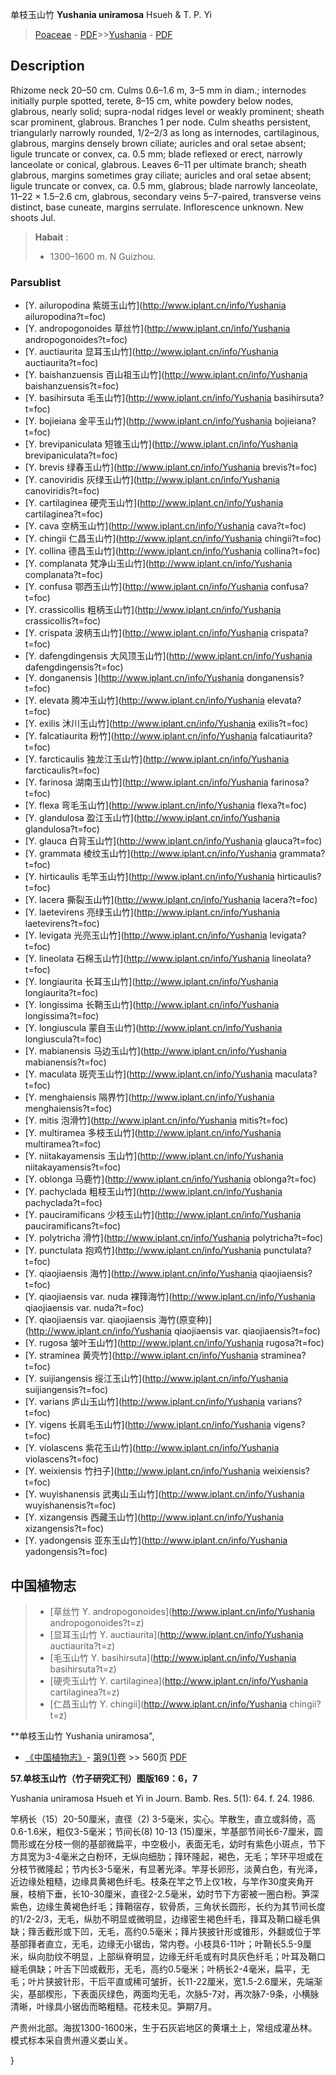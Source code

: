 单枝玉山竹 **Yushania uniramosa** Hsueh & T. P. Yi

> [Poaceae](http://www.iplant.cn/info/Poaceae?t=foc) - [PDF](http://www.iplant.cn/foc/pdf/Poaceae.pdf)>>[Yushania](http://www.iplant.cn/info/Yushania?t=foc) - [PDF](http://www.iplant.cn/foc/pdf/Yushania.pdf)

## Description

Rhizome neck 20–50 cm. Culms 0.6–1.6 m, 3–5 mm in diam.; internodes initially purple spotted, terete, 8–15 cm, white powdery below nodes, glabrous, nearly solid; supra-nodal ridges level or weakly prominent; sheath scar prominent, glabrous. Branches 1 per node. Culm sheaths persistent, triangularly narrowly rounded, 1/2–2/3 as long as internodes, cartilaginous, glabrous, margins densely brown ciliate; auricles and oral setae absent; ligule truncate or convex, ca. 0.5 mm; blade reflexed or erect, narrowly lanceolate or conical, glabrous. Leaves 6–11 per ultimate branch; sheath glabrous, margins sometimes gray ciliate; auricles and oral setae absent; ligule truncate or convex, ca. 0.5 mm, glabrous; blade narrowly lanceolate, 11–22 × 1.5–2.6 cm, glabrous, secondary veins 5–7-paired, transverse veins distinct, base cuneate, margins serrulate. Inflorescence unknown. New shoots Jul.

> **Habait** : 
>* 1300–1600 m. N Guizhou.

### Parsublist

* [Y.  ailuropodina  紫斑玉山竹](http://www.iplant.cn/info/Yushania ailuropodina?t=foc)
* [Y.  andropogonoides  草丝竹](http://www.iplant.cn/info/Yushania andropogonoides?t=foc)
* [Y.  auctiaurita  显耳玉山竹](http://www.iplant.cn/info/Yushania auctiaurita?t=foc)
* [Y.  baishanzuensis  百山祖玉山竹](http://www.iplant.cn/info/Yushania baishanzuensis?t=foc)
* [Y.  basihirsuta  毛玉山竹](http://www.iplant.cn/info/Yushania basihirsuta?t=foc)
* [Y.  bojieiana  金平玉山竹](http://www.iplant.cn/info/Yushania bojieiana?t=foc)
* [Y.  brevipaniculata  短锥玉山竹](http://www.iplant.cn/info/Yushania brevipaniculata?t=foc)
* [Y.  brevis  绿春玉山竹](http://www.iplant.cn/info/Yushania brevis?t=foc)
* [Y.  canoviridis  灰绿玉山竹](http://www.iplant.cn/info/Yushania canoviridis?t=foc)
* [Y.  cartilaginea  硬壳玉山竹](http://www.iplant.cn/info/Yushania cartilaginea?t=foc)
* [Y.  cava  空柄玉山竹](http://www.iplant.cn/info/Yushania cava?t=foc)
* [Y.  chingii  仁昌玉山竹](http://www.iplant.cn/info/Yushania chingii?t=foc)
* [Y.  collina  德昌玉山竹](http://www.iplant.cn/info/Yushania collina?t=foc)
* [Y.  complanata  梵净山玉山竹](http://www.iplant.cn/info/Yushania complanata?t=foc)
* [Y.  confusa  鄂西玉山竹](http://www.iplant.cn/info/Yushania confusa?t=foc)
* [Y.  crassicollis  粗柄玉山竹](http://www.iplant.cn/info/Yushania crassicollis?t=foc)
* [Y.  crispata  波柄玉山竹](http://www.iplant.cn/info/Yushania crispata?t=foc)
* [Y.  dafengdingensis  大风顶玉山竹](http://www.iplant.cn/info/Yushania dafengdingensis?t=foc)
* [Y.  donganensis  ](http://www.iplant.cn/info/Yushania donganensis?t=foc)
* [Y.  elevata  腾冲玉山竹](http://www.iplant.cn/info/Yushania elevata?t=foc)
* [Y.  exilis  沐川玉山竹](http://www.iplant.cn/info/Yushania exilis?t=foc)
* [Y.  falcatiaurita  粉竹](http://www.iplant.cn/info/Yushania falcatiaurita?t=foc)
* [Y.  farcticaulis  独龙江玉山竹](http://www.iplant.cn/info/Yushania farcticaulis?t=foc)
* [Y.  farinosa  湖南玉山竹](http://www.iplant.cn/info/Yushania farinosa?t=foc)
* [Y.  flexa  弯毛玉山竹](http://www.iplant.cn/info/Yushania flexa?t=foc)
* [Y.  glandulosa  盈江玉山竹](http://www.iplant.cn/info/Yushania glandulosa?t=foc)
* [Y.  glauca  白背玉山竹](http://www.iplant.cn/info/Yushania glauca?t=foc)
* [Y.  grammata  棱纹玉山竹](http://www.iplant.cn/info/Yushania grammata?t=foc)
* [Y.  hirticaulis  毛竿玉山竹](http://www.iplant.cn/info/Yushania hirticaulis?t=foc)
* [Y.  lacera  撕裂玉山竹](http://www.iplant.cn/info/Yushania lacera?t=foc)
* [Y.  laetevirens  亮绿玉山竹](http://www.iplant.cn/info/Yushania laetevirens?t=foc)
* [Y.  levigata  光亮玉山竹](http://www.iplant.cn/info/Yushania levigata?t=foc)
* [Y.  lineolata  石棉玉山竹](http://www.iplant.cn/info/Yushania lineolata?t=foc)
* [Y.  longiaurita  长耳玉山竹](http://www.iplant.cn/info/Yushania longiaurita?t=foc)
* [Y.  longissima  长鞘玉山竹](http://www.iplant.cn/info/Yushania longissima?t=foc)
* [Y.  longiuscula  蒙自玉山竹](http://www.iplant.cn/info/Yushania longiuscula?t=foc)
* [Y.  mabianensis  马边玉山竹](http://www.iplant.cn/info/Yushania mabianensis?t=foc)
* [Y.  maculata  斑壳玉山竹](http://www.iplant.cn/info/Yushania maculata?t=foc)
* [Y.  menghaiensis  隔界竹](http://www.iplant.cn/info/Yushania menghaiensis?t=foc)
* [Y.  mitis  泡滑竹](http://www.iplant.cn/info/Yushania mitis?t=foc)
* [Y.  multiramea  多枝玉山竹](http://www.iplant.cn/info/Yushania multiramea?t=foc)
* [Y.  niitakayamensis  玉山竹](http://www.iplant.cn/info/Yushania niitakayamensis?t=foc)
* [Y.  oblonga  马鹿竹](http://www.iplant.cn/info/Yushania oblonga?t=foc)
* [Y.  pachyclada  粗枝玉山竹](http://www.iplant.cn/info/Yushania pachyclada?t=foc)
* [Y.  pauciramificans  少枝玉山竹](http://www.iplant.cn/info/Yushania pauciramificans?t=foc)
* [Y.  polytricha  滑竹](http://www.iplant.cn/info/Yushania polytricha?t=foc)
* [Y.  punctulata  抱鸡竹](http://www.iplant.cn/info/Yushania punctulata?t=foc)
* [Y.  qiaojiaensis  海竹](http://www.iplant.cn/info/Yushania qiaojiaensis?t=foc)
* [Y.  qiaojiaensis var. nuda  裸箨海竹](http://www.iplant.cn/info/Yushania qiaojiaensis var. nuda?t=foc)
* [Y.  qiaojiaensis var. qiaojiaensis  海竹(原变种)](http://www.iplant.cn/info/Yushania qiaojiaensis var. qiaojiaensis?t=foc)
* [Y.  rugosa  皱叶玉山竹](http://www.iplant.cn/info/Yushania rugosa?t=foc)
* [Y.  straminea  黄壳竹](http://www.iplant.cn/info/Yushania straminea?t=foc)
* [Y.  suijiangensis  绥江玉山竹](http://www.iplant.cn/info/Yushania suijiangensis?t=foc)
* [Y.  varians  庐山玉山竹](http://www.iplant.cn/info/Yushania varians?t=foc)
* [Y.  vigens  长肩毛玉山竹](http://www.iplant.cn/info/Yushania vigens?t=foc)
* [Y.  violascens  紫花玉山竹](http://www.iplant.cn/info/Yushania violascens?t=foc)
* [Y.  weixiensis  竹扫子](http://www.iplant.cn/info/Yushania weixiensis?t=foc)
* [Y.  wuyishanensis  武夷山玉山竹](http://www.iplant.cn/info/Yushania wuyishanensis?t=foc)
* [Y.  xizangensis  西藏玉山竹](http://www.iplant.cn/info/Yushania xizangensis?t=foc)
* [Y.  yadongensis  亚东玉山竹](http://www.iplant.cn/info/Yushania yadongensis?t=foc)

## 中国植物志

> * [草丝竹  Y.  andropogonoides](http://www.iplant.cn/info/Yushania andropogonoides?t=z)
> * [显耳玉山竹  Y.  auctiaurita](http://www.iplant.cn/info/Yushania auctiaurita?t=z)
> * [毛玉山竹  Y.  basihirsuta](http://www.iplant.cn/info/Yushania basihirsuta?t=z)
> * [硬壳玉山竹  Y.  cartilaginea](http://www.iplant.cn/info/Yushania cartilaginea?t=z)
> * [仁昌玉山竹  Y.  chingii](http://www.iplant.cn/info/Yushania chingii?t=z)

**单枝玉山竹 Yushania uniramosa",

* [《中国植物志》](http://www.iplant.cn/frps)- [第9(1)卷](http://www.iplant.cn/frps/vol/9(1)) >> 560页 [PDF](http://www.iplant.cn/frps/pdf/9(1)/560.pdf)

**57.单枝玉山竹（竹子研究汇刊）图版169：6，7**

Yushania uniramosa Hsueh et Yi in Journ. Bamb. Res. 5(1): 64. f. 24. 1986.

竿柄长（15）20-50厘米，直径（2) 3-5毫米，实心。竿散生，直立或斜倚，高0.6-1.6米，粗仅3-5毫米；节间长(8) 10-13 (15)厘米，竿基部节间长6-7厘米，圆筒形或在分枝一侧的基部微扁平，中空极小，表面无毛，幼时有紫色小斑点，节下方具宽为3-4毫米之白粉环，无纵向细肋；箨环隆起，褐色，无毛；竿环平坦或在分枝节微隆起；节内长3-5毫米，有显著光泽。竿芽长卵形，淡黄白色，有光泽，近边缘处粗糙，边缘具黄褐色纤毛。枝条在竿之节上仅1枚，与竿作30度夹角开展，枝梢下垂，长10-30厘米，直径2-2.5毫米，幼时节下方密被一圈白粉。笋深紫色，边缘生黄褐色纤毛；箨鞘宿存，软骨质，三角状长圆形，长约为其节间长度的1/2-2/3，无毛，纵肋不明显或微明显，边缘密生褐色纤毛，箨耳及鞘口繸毛俱缺；箨舌截形或下凹，无毛，高约0.5毫米；箨片狭披针形或锥形，外翻或位于竿基部箨者直立，无毛，边缘无小锯齿，常内卷。小枝具6-11叶；叶鞘长5.5-9厘米，纵向肋纹不明显，上部纵脊明显，边缘无纤毛或有时具灰色纤毛；叶耳及鞘口繸毛俱缺；叶舌下凹或截形，无毛，高约0.5毫米；叶柄长2-4毫米，扁平，无毛；叶片狭披针形，干后平直或稀可皱折，长11-22厘米，宽1.5-2.6厘米，先端渐尖，基部楔形，下表面灰绿色，两面均无毛，次脉5-7对，再次脉7-9条，小横脉清晰，叶缘具小锯齿而略粗糙。花枝未见。笋期7月。

产贵州北部。海拔1300-1600米，生于石灰岩地区的黄壤土上，常组成灌丛林。模式标本采自贵州遵义娄山关。

}